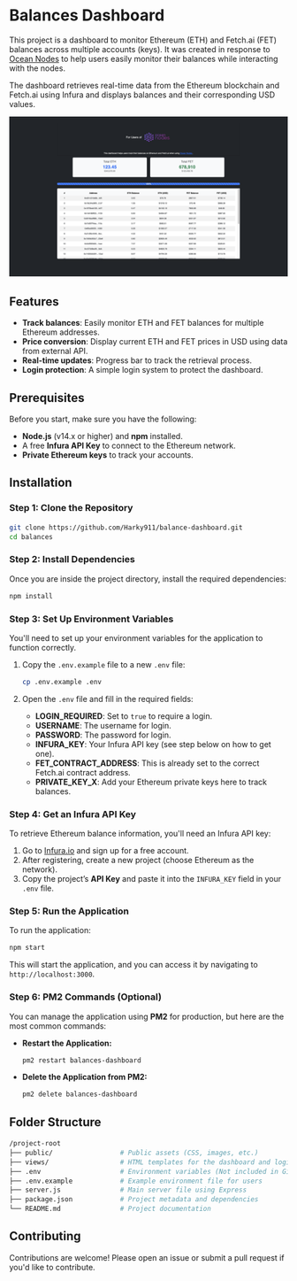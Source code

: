 
# Balances Dashboard

This project is a dashboard to monitor Ethereum (ETH) and Fetch.ai (FET) balances across multiple accounts (keys). It was created in response to [Ocean Nodes](https://github.com/oceanprotocol/ocean-node) to help users easily monitor their balances while interacting with the nodes. 

The dashboard retrieves real-time data from the Ethereum blockchain and Fetch.ai using Infura and displays balances and their corresponding USD values.


![Demo Image](./demo.png)

## Features

- **Track balances**: Easily monitor ETH and FET balances for multiple Ethereum addresses.
- **Price conversion**: Display current ETH and FET prices in USD using data from external API.
- **Real-time updates**: Progress bar to track the retrieval process.
- **Login protection**: A simple login system to protect the dashboard.

## Prerequisites

Before you start, make sure you have the following:

- **Node.js** (v14.x or higher) and **npm** installed.
- A free **Infura API Key** to connect to the Ethereum network.
- **Private Ethereum keys** to track your accounts.

## Installation

### Step 1: Clone the Repository

```bash
git clone https://github.com/Harky911/balance-dashboard.git
cd balances
```

### Step 2: Install Dependencies

Once you are inside the project directory, install the required dependencies:

```bash
npm install
```

### Step 3: Set Up Environment Variables

You'll need to set up your environment variables for the application to function correctly.

1. Copy the `.env.example` file to a new `.env` file:

    ```bash
    cp .env.example .env
    ```

2. Open the `.env` file and fill in the required fields:

    - **LOGIN_REQUIRED**: Set to `true` to require a login.
    - **USERNAME**: The username for login.
    - **PASSWORD**: The password for login.
    - **INFURA_KEY**: Your Infura API key (see step below on how to get one).
    - **FET_CONTRACT_ADDRESS**: This is already set to the correct Fetch.ai contract address.
    - **PRIVATE_KEY_X**: Add your Ethereum private keys here to track balances.

### Step 4: Get an Infura API Key

To retrieve Ethereum balance information, you'll need an Infura API key:

1. Go to [Infura.io](https://infura.io) and sign up for a free account.
2. After registering, create a new project (choose Ethereum as the network).
3. Copy the project’s **API Key** and paste it into the `INFURA_KEY` field in your `.env` file.

### Step 5: Run the Application

To run the application:

```bash
npm start
```

This will start the application, and you can access it by navigating to `http://localhost:3000`.

### Step 6: PM2 Commands (Optional)

You can manage the application using **PM2** for production, but here are the most common commands:

- **Restart the Application:**

    ```bash
    pm2 restart balances-dashboard
    ```

- **Delete the Application from PM2:**

    ```bash
    pm2 delete balances-dashboard
    ```

## Folder Structure

```bash
/project-root
├── public/                 # Public assets (CSS, images, etc.)
├── views/                  # HTML templates for the dashboard and login page
├── .env                    # Environment variables (Not included in GitHub)
├── .env.example            # Example environment file for users
├── server.js               # Main server file using Express
├── package.json            # Project metadata and dependencies
└── README.md               # Project documentation
```

## Contributing

Contributions are welcome! Please open an issue or submit a pull request if you'd like to contribute.
